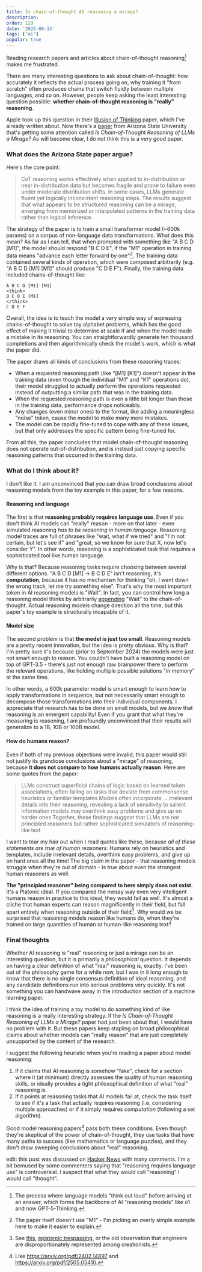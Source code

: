 ```yaml
---
title: Is chain-of-thought AI reasoning a mirage?
description: 
order: 129
date: '2025-08-13'
tags: ["ai"]
popular: true
---
```


Reading research papers and articles about chain-of-thought reasoning[^1] makes me frustrated.

There are many interesting questions to ask about chain-of-thought: how accurately it reflects the actual process going on, why training it "from scratch" often produces chains that switch fluidly between multiple languages, and so on. However, people keep asking the least interesting question possible: **whether chain-of-thought reasoning is "really" reasoning**.

Apple took up this question in their [Illusion of Thinking](/illusion-of-thinking) paper, which I've already written about. Now there's a [paper](https://arxiv.org/pdf/2508.01191) from Arizona State University that's getting some attention called _Is Chain-of-Thought Reasoning of LLMs a Mirage?_ As will become clear, I do not think this is a very good paper.

### What does the Arizona State paper argue?

Here's the core point:

> CoT reasoning works effectively when applied to in-distribution or near in-distribution data but becomes fragile and prone to failure even under moderate distribution shifts. In some cases, LLMs generate fluent yet logically inconsistent reasoning steps. The results suggest that what appears to be structured reasoning can be a mirage, emerging from memorized or interpolated
patterns in the training data rather than logical inference.

The strategy of the paper is to train a small transformer model (~600k params) on a corpus of non-language data transformations. What does this mean? As far as I can tell, that when prompted with something like "A B C D [M1]", the model should respond "B C D E", if the "M1" operation in training data means "advance each letter forward by one"[^2]. The training data contained several kinds of operation, which were composed arbitrarily (e.g. "A B C D [M1] [M1]" should produce "C D E F"). Finally, the training data included chains-of-thought like:

```
A B C D [M1] [M1]
<think>
B C D E [M1]
</think>
C D E F
```

Overall, the idea is to teach the model a very simple way of expressing chains-of-thought to solve toy alphabet problems, which has the good effect of making it trivial to determine at scale if and when the model made a mistake in its reasoning. You can straightforwardly generate ten thousand completions and then algorithmically check the model's work, which is what the paper did.

The paper draws all kinds of conclusions from these reasoning traces: 

- When a requested reasoning path (like "[M1] [K1]") doesn't appear in the training data (even though the individual "M1" and "K1" operations do), their model struggled to actually perform the operations requested instead of outputting a similar path that was in the training data.
- When the requested reasoning path is even a little bit longer than those in the training data, performance drops noticeably.
- Any changes (even minor ones) to the format, like adding a meaningless "noise" token, cause the model to make many more mistakes.
- The model can be rapidly fine-tuned to cope with any of these issues, but that only addresses the specific pattern being fine-tuned for.

From all this, the paper concludes that model chain-of-thought reasoning does not operate out-of-distribution, and is instead just copying specific reasoning patterns that occurred in the training data.

### What do I think about it?

I don't like it. I am unconvinced that you can draw broad conclusions about reasoning models from the toy example in this paper, for a few reasons.

#### Reasoning and language

The first is that **reasoning probably requires language use**. Even if you don't think AI models can "really" reason - more on that later - even simulated reasoning _has to be reasoning in human language_. Reasoning model traces are full of phrases like "wait, what if we tried" and "I'm not certain, but let's see if" and "great, so we know for sure that X, now let's consider Y". In other words, reasoning is a sophisticated task that requires a sophisticated tool like human language.

Why is that? Because reasoning tasks require choosing between several different options. "A B C D [M1] -> B C D E" isn't reasoning, it's **computation**, because it has no mechanism for thinking "oh, I went down the wrong track, let me try something else". That's why the most important token in AI reasoning models is "Wait". In fact, you can control how long a reasoning model thinks by arbitrarily [appending](https://arxiv.org/abs/2501.19393) "Wait" to the chain-of-thought. Actual reasoning models change direction all the time, but this paper's toy example is structurally incapable of it.

#### Model size

The second problem is that **the model is just too small**. Reasoning models are a pretty recent innovation, but the idea is pretty obvious. Why is that? I'm pretty sure it's because (prior to September 2024) the models were just not smart enough to reason. You couldn't have built a reasoning model on top of GPT-3.5 - there's just not enough raw brainpower there to perform the relevant operations, like holding multiple possible solutions "in memory" at the same time.

In other words, a 600k parameter model is smart enough to learn how to apply transformations in sequence, but not necessarily smart enough to decompose those transformations into their individual components. I appreciate that research has to be done on small models, but we _know_ that reasoning is an emergent capability! Even if you grant that what they're measuring is reasoning, I am profoundly unconvinced that their results will generalize to a 1B, 10B or 100B model.

#### How do humans reason?

Even if both of my previous objections were invalid, this paper would still not justify its grandiose conclusions about a "mirage" of reasoning, because **it does not compare to how humans actually reason**. Here are some quotes from the paper:

> LLMs construct superficial chains of logic based on learned token associations, often failing on tasks that deviate from commonsense heuristics or familiar templates
>  Models often incorporate ... irrelevant details into their reasoning, revealing a lack of sensitivity to salient information
> models may overthink easy problems and give up on harder ones 
> Together, these findings suggest that LLMs are not principled reasoners but rather sophisticated simulators of reasoning-like text

I want to tear my hair out when I read quotes like these, because _all of these statements are true of human reasoners_. Humans rely on heuristics and templates, include irrelevant details, overthink easy problems, and give up on hard ones all the time! The big claim in the paper - that reasoning models struggle when they're out of domain - is true about even the strongest human reasoners as well. 

**The "principled reasoner" being compared to here simply does not exist.** It's a Platonic ideal. If you compared the messy way even very intelligent humans reason in practice to this ideal, they would fail as well. It's almost a cliche that human experts can reason magnificently in their field, but fall apart entirely when reasoning outside of their field[^3]. Why would we be surprised that reasoning models reason like humans do, when they're trained on large quantities of human or human-like reasoning text?

### Final thoughts

Whether AI reasoning is "real" reasoning or just a mirage can be an interesting question, but it is primarily a _philosophical_ question. It depends on having a clear definition of what "real" reasoning is, exactly. I've been out of the philosophy game for a while now, but I was in it long enough to know that there is no single consensus definition of ideal reasoning, and any candidate definitions run into serious problems very quickly. It's not something you can handwave away in the introduction section of a machine learning paper.

I think the idea of training a toy model to do something kind of like reasoning is a really interesting strategy. If the _Is Chain-of-Thought Reasoning of LLMs a Mirage?_ paper had just been about that, I would have no problem with it. But these papers keep stapling on broad philosophical claims about whether models can "really reason" that are just completely unsupported by the content of the research.

I suggest the following heuristic when you're reading a paper about model reasoning:

1. If it claims that AI reasoning is somehow "fake", check for a section where it (at minimum) directly assesses the quality of human reasoning skills, or ideally provides a tight philosophical definition of what "real" reasoning is.
2. If it points at reasoning tasks that AI models fail at, check the task itself to see if it's a task that actually requires reasoning (i.e. considering multiple approaches) or if it simply requires _computation_ (following a set algorithm).

Good model reasoning papers[^4] pass both these conditions. Even though they're skeptical of the power of chain-of-thought, they use tasks that have many paths to success (like mathematics or language puzzles), and they don't draw sweeping conclusions about "real" reasoning.

edit: this post was discussed on [Hacker News](https://news.ycombinator.com/item?id=44900340) with many comments. I'm a bit bemused by some commenters saying that "reasoning requires language use" is controversial. I suspect that what they would call "reasoning" I would call "thought".

[^1]: The process where language models "think out loud" before arriving at an answer, which forms the backbone of AI "reasoning models" like o1 and now GPT-5-Thinking.

[^2]: The paper itself doesn't use "M1" - I'm picking an overly simple example here to make it easier to explain.

[^3]: See [this](https://www.smbc-comics.com/comic/2012-03-21), [epistemic trespassing](https://philpapers.org/archive/BALET-2.pdf), or the old observation that engineers are disproportionately represented among creationists.

[^4]: Like https://arxiv.org/pdf/2402.14897 and https://arxiv.org/pdf/2505.05410.